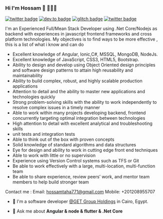 ### Hi I'm Hossam 👋 👨🏻‍💻

[![twitter badge](https://img.shields.io/badge/twitter-@hossamtaha771-%231FA1F1?style=flat&logo=twitter&logoColor=white)](https://twitter.com/hossamtaha771)
[![dev.to badge](https://img.shields.io/badge/linkedin-hossamtaha-%230177B5?style=flat&logo=linkedin)](https://www.linkedin.com/in/hossamtaha/)
[![glitch badge](https://img.shields.io/badge/youtube-hossamtaha-%23FF0000?style=flat&logo=youtube)](https://www.youtube.com/channel/UC9PNFk1HkaFmO0aHacGnWRQ?view_as=subscriber)
[![twitter badge](https://img.shields.io/badge/instagram-hossam7815-%23E4415F?style=flat&logo=instagram&logoColor=white)](https://www.instagram.com/hossam7815/)

I'm an Experienced Full/Mean Stack Developer using .Net Core/Nodejs as backend with experiences in javascript frontend frameworks and cross platform technologies.
My objectives is to find ways to be more effective , this is a list of what i know and can do

* Excellent knowledge of Angular, Ionic,C#, MSSQL, MongoDB, NodeJs.
* Excellent knowledge of JavaScript, CSS3, HTML5, Bootstrap.
* Ability to design and develop using Object Oriented design principles and software design patterns to attain high reusability and maintainability
* Ability to build complex, robust, and highly scalable production applications
* Attention to detail and the ability to master new applications and technologies quickly
* Strong problem-solving skills with the ability to work independently to resolve complex issues in a timely manner
* Able to work within many projects developing backend, frontend concurrently targeting optimal integration between technologies
* High attention to detail with excellent analytical and troubleshooting skills
* unit tests and integration tests
* Able to think out of the box with proven concepts
* Solid knowledge of standard algorithms and data structures
* Eye for design and ability to work in cutting edge front end techniques
* Able to work with little or no supervision
* Experience using Version Control systems such as TFS or Git
* Be able to work effectively with a large, multi-location, multi-function team
* Be able to share experience, review peers’ work, and mentor team members to help build stronger team


Contact me :
Email: hossamtaha771@gmail.com
Mobile: +201208955707 

- 🔭 I'm a software developer [@GET Group Holdings](https://www.getgroup.com/) in Cairo, Egypt.

- 💬 Ask me about **Angular & node & flutter & .Net Core**

